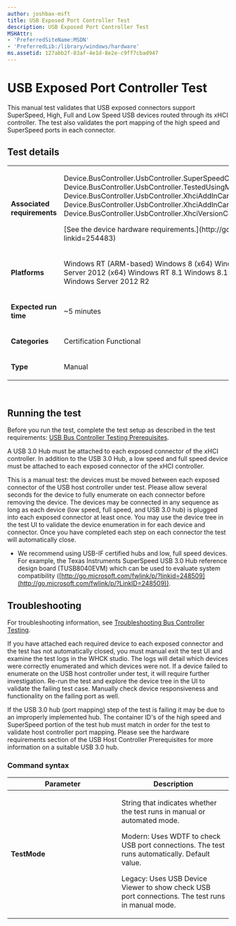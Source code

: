 ```yaml
---
author: joshbax-msft
title: USB Exposed Port Controller Test
description: USB Exposed Port Controller Test
MSHAttr:
- 'PreferredSiteName:MSDN'
- 'PreferredLib:/library/windows/hardware'
ms.assetid: 127abb2f-83af-4e1d-8e2e-c9ff7cbad947
---
```


# USB Exposed Port Controller Test


This manual test validates that USB exposed connectors support SuperSpeed, High, Full and Low Speed USB devices routed through its xHCI controller. The test also validates the port mapping of the high speed and SuperSpeed ports in each connector.

## Test details


<table>
<colgroup>
<col width="50%" />
<col width="50%" />
</colgroup>
<tbody>
<tr class="odd">
<td><p><strong>Associated requirements</strong></p></td>
<td><p>Device.BusController.UsbController.SuperSpeedConnectorsSupportHighFullLow Device.BusController.UsbController.TestedUsingMicrosoftUsbStack Device.BusController.UsbController.XhciAddInCardsMapPortsConsistently Device.BusController.UsbController.XhciAddInCardsReportInternalDevices Device.BusController.UsbController.XhciVersionCompliant</p>
<p>[See the device hardware requirements.](http://go.microsoft.com/fwlink/p/?linkid=254483)</p></td>
</tr>
<tr class="even">
<td><p><strong>Platforms</strong></p></td>
<td><p>Windows RT (ARM-based) Windows 8 (x64) Windows 8 (x86) Windows Server 2012 (x64) Windows RT 8.1 Windows 8.1 x64 Windows 8.1 x86 Windows Server 2012 R2</p></td>
</tr>
<tr class="odd">
<td><p><strong>Expected run time</strong></p></td>
<td><p>~5 minutes</p></td>
</tr>
<tr class="even">
<td><p><strong>Categories</strong></p></td>
<td><p>Certification Functional</p></td>
</tr>
<tr class="odd">
<td><p><strong>Type</strong></p></td>
<td><p>Manual</p></td>
</tr>
</tbody>
</table>

 

## Running the test


Before you run the test, complete the test setup as described in the test requirements: [USB Bus Controller Testing Prerequisites](usb-bus-controller-testing-prerequisites.md).

A USB 3.0 Hub must be attached to each exposed connector of the xHCI controller. In addition to the USB 3.0 Hub, a low speed and full speed device must be attached to each exposed connector of the xHCI controller.

This is a manual test: the devices must be moved between each exposed connector of the USB host controller under test. Please allow several seconds for the device to fully enumerate on each connector before removing the device. The devices may be connected in any sequence as long as each device (low speed, full speed, and USB 3.0 hub) is plugged into each exposed connector at least once. You may use the device tree in the test UI to validate the device enumeration in for each device and connector. Once you have completed each step on each connector the test will automatically close.

-   We recommend using USB-IF certified hubs and low, full speed devices. For example, the Texas Instruments SuperSpeed USB 3.0 Hub reference design board (TUSB8040EVM) which can be used to evaluate system compatibility ([http://go.microsoft.com/fwlink/p/?linkid=248509](http://go.microsoft.com/fwlink/p/?LinkID=248509)).

## Troubleshooting


For troubleshooting information, see [Troubleshooting Bus Controller Testing](troubleshooting-bus-controller-testing.md).

If you have attached each required device to each exposed connector and the test has not automatically closed, you must manual exit the test UI and examine the test logs in the WHCK studio. The logs will detail which devices were correctly enumerated and which devices were not. If a device failed to enumerate on the USB host controller under test, it will require further investigation. Re-run the test and explore the device tree in the UI to validate the failing test case. Manually check device responsiveness and functionality on the failing port as well.

If the USB 3.0 hub (port mapping) step of the test is failing it may be due to an improperly implemented hub. The container ID's of the high speed and SuperSpeed portion of the test hub must match in order for the test to validate host controller port mapping. Please see the hardware requirements section of the USB Host Controller Prerequisites for more information on a suitable USB 3.0 hub.

### Command syntax

<table>
<colgroup>
<col width="50%" />
<col width="50%" />
</colgroup>
<thead>
<tr class="header">
<th>Parameter</th>
<th>Description</th>
</tr>
</thead>
<tbody>
<tr class="odd">
<td><p><strong>TestMode</strong></p></td>
<td><p>String that indicates whether the test runs in manual or automated mode.</p>
<p>Modern: Uses WDTF to check USB port connections. The test runs automatically. Default value.</p>
<p>Legacy: Uses USB Device Viewer to show check USB port connections. The test runs in manual mode.</p></td>
</tr>
</tbody>
</table>

 

 

 






